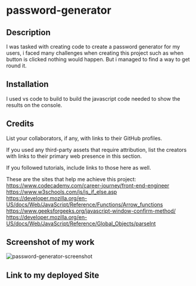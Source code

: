 # password-generator

## Description

I was tasked with creating code to create a password generator for my users, i faced many challenges when creating this project such as when button is clicked nothing would happen. But i managed to find a way to get round it.

## Installation

I used vs code to build to build the javascript code needed to show the results on the console.


## Credits

List your collaborators, if any, with links to their GitHub profiles.

If you used any third-party assets that require attribution, list the creators with links to their primary web presence in this section.

If you followed tutorials, include links to those here as well.

These are the sites that help me achieve this project:
https://www.codecademy.com/career-journey/front-end-engineer
https://www.w3schools.com/js/js_if_else.asp
https://developer.mozilla.org/en-US/docs/Web/JavaScript/Reference/Functions/Arrow_functions
https://www.geeksforgeeks.org/javascript-window-confirm-method/
https://developer.mozilla.org/en-US/docs/Web/JavaScript/Reference/Global_Objects/parseInt


## Screenshot of my work

![password-generator-screenshot](https://github.com/YRahman19/password-generator/assets/81781165/b92f8778-fb25-468c-a4d1-fa74956f6e71)




## Link to my deployed Site
